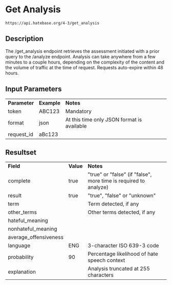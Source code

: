 # Get Analysis

~~~
https://api.hatebase.org/4-3/get_analysis
~~~

## Description

The /get_analysis endpoint retrieves the assessment initiated with a prior query to the /analyze endpoint. Analysis can take anywhere from a few minutes to a couple hours, depending on the complexity of the content and the volume of traffic at the time of request. Requests auto-expire within 48 hours.

## Input Parameters

<table>
  <tr>
    <td><b>Parameter</b></td>
    <td><b>Example</b></td>
    <td><b><b>Notes</b></b></td>
  </tr>
  <tr>
    <td>token</td>
    <td>ABC123</td>
    <td>Mandatory</td>
  </tr>
  <tr>
    <td>format</td>
    <td>json</td>
    <td>At this time only JSON format is available</td>
  </tr>
  <tr>
    <td>request_id</td>
    <td>aBc123</td>
    <td></td>
  </tr>
</table>

## Resultset

<table>
  <tr>
    <td><b>Field</b></td>
    <td><b>Value</b></td>
    <td><b><b>Notes</b></b></td>
  </tr>
  <tr>
    <td>complete</td>
    <td>true</td>
    <td>"true" or "false" (if "false", more time is required to analyze)</td>
  </tr>
  <tr>
    <td>result</td>
    <td>true</td>
    <td>"true", "false" or "unknown"</td>
  </tr>
  <tr>
    <td>term</td>
    <td></td>
    <td>Term detected, if any</td>
  </tr>
  <tr>
    <td>other_terms</td>
    <td></td>
    <td>Other terms detected, if any</td>
  </tr>
  <tr>
    <td>hateful_meaning</td>
    <td></td>
    <td></td>
  </tr>
  <tr>
    <td>nonhateful_meaning</td>
    <td></td>
    <td></td>
  </tr>
  <tr>
    <td>average_offensiveness</td>
    <td></td>
    <td></td>
  </tr>
  <tr>
    <td>language</td>
    <td>ENG</td>
    <td>3-character ISO 639-3 code</td>
  </tr>
  <tr>
    <td>probability</td>
    <td>90</td>
    <td>Percentage likelihood of hate speech context</td>
  </tr>
  <tr>
    <td>explanation</td>
    <td></td>
    <td>Analysis truncated at 255 characters</td>
  </tr>
</table>
